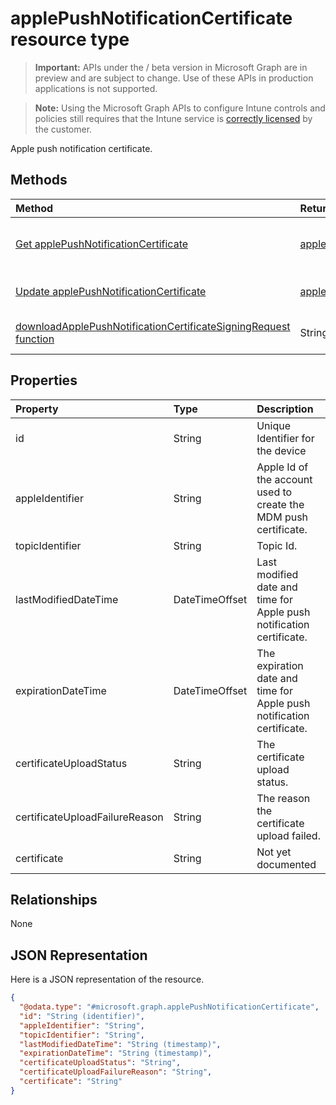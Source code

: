 ﻿# applePushNotificationCertificate resource type

> **Important:** APIs under the / beta version in Microsoft Graph are in preview and are subject to change. Use of these APIs in production applications is not supported.

> **Note:** Using the Microsoft Graph APIs to configure Intune controls and policies still requires that the Intune service is [correctly licensed](https://go.microsoft.com/fwlink/?linkid=839381) by the customer.

Apple push notification certificate.
## Methods
|Method|Return Type|Description|
|:---|:---|:---|
|[Get applePushNotificationCertificate](../api/intune_devices_applepushnotificationcertificate_get.md)|[applePushNotificationCertificate](../resources/intune_devices_applepushnotificationcertificate.md)|Read properties and relationships of the [applePushNotificationCertificate](../resources/intune_devices_applepushnotificationcertificate.md) object.|
|[Update applePushNotificationCertificate](../api/intune_devices_applepushnotificationcertificate_update.md)|[applePushNotificationCertificate](../resources/intune_devices_applepushnotificationcertificate.md)|Update the properties of a [applePushNotificationCertificate](../resources/intune_devices_applepushnotificationcertificate.md) object.|
|[downloadApplePushNotificationCertificateSigningRequest function](../api/intune_devices_applepushnotificationcertificate_downloadapplepushnotificationcertificatesigningrequest.md)|String|Download Apple push notification certificate signing request|

## Properties
|Property|Type|Description|
|:---|:---|:---|
|id|String|Unique Identifier for the device|
|appleIdentifier|String|Apple Id of the account used to create the MDM push certificate.|
|topicIdentifier|String|Topic Id.|
|lastModifiedDateTime|DateTimeOffset|Last modified date and time for Apple push notification certificate.|
|expirationDateTime|DateTimeOffset|The expiration date and time for Apple push notification certificate.|
|certificateUploadStatus|String|The certificate upload status.|
|certificateUploadFailureReason|String|The reason the certificate upload failed.|
|certificate|String|Not yet documented|

## Relationships
None
## JSON Representation
Here is a JSON representation of the resource.
<!-- {
  "blockType": "resource",
  "keyProperty": "id",
  "@odata.type": "microsoft.graph.applePushNotificationCertificate"
}
-->
``` json
{
  "@odata.type": "#microsoft.graph.applePushNotificationCertificate",
  "id": "String (identifier)",
  "appleIdentifier": "String",
  "topicIdentifier": "String",
  "lastModifiedDateTime": "String (timestamp)",
  "expirationDateTime": "String (timestamp)",
  "certificateUploadStatus": "String",
  "certificateUploadFailureReason": "String",
  "certificate": "String"
}
```




